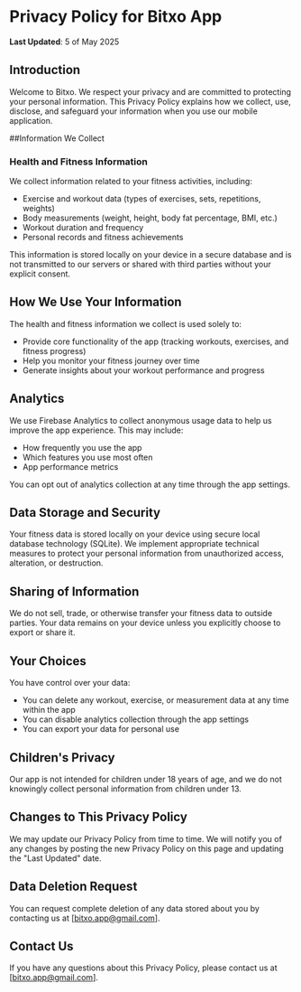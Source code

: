 # Privacy Policy for Bitxo App

**Last Updated**: 5 of May 2025

## Introduction

Welcome to Bitxo. We respect your privacy and are committed to protecting your personal information. This Privacy Policy explains how we collect, use, disclose, and safeguard your information when you use our mobile application.

##Information We Collect

### Health and Fitness Information

We collect information related to your fitness activities, including:
  - Exercise and workout data (types of exercises, sets, repetitions, weights)
  - Body measurements (weight, height, body fat percentage, BMI, etc.)
  - Workout duration and frequency
  - Personal records and fitness achievements

This information is stored locally on your device in a secure database and is not transmitted to our servers or shared with third parties without your explicit consent.

## How We Use Your Information
The health and fitness information we collect is used solely to:
  - Provide core functionality of the app (tracking workouts, exercises, and fitness progress)
  - Help you monitor your fitness journey over time
  - Generate insights about your workout performance and progress

## Analytics
We use Firebase Analytics to collect anonymous usage data to help us improve the app experience. This may include:
  - How frequently you use the app
  - Which features you use most often
  - App performance metrics

You can opt out of analytics collection at any time through the app settings.

## Data Storage and Security

Your fitness data is stored locally on your device using secure local database technology (SQLite). We implement appropriate technical measures to protect your personal information from unauthorized access, alteration, or destruction.

## Sharing of Information

We do not sell, trade, or otherwise transfer your fitness data to outside parties. Your data remains on your device unless you explicitly choose to export or share it.

## Your Choices

You have control over your data:
  - You can delete any workout, exercise, or measurement data at any time within the app
  - You can disable analytics collection through the app settings
  - You can export your data for personal use

## Children's Privacy

Our app is not intended for children under 18 years of age, and we do not knowingly collect personal information from children under 13.

## Changes to This Privacy Policy

We may update our Privacy Policy from time to time. We will notify you of any changes by posting the new Privacy Policy on this page and updating the "Last Updated" date.

## Data Deletion Request

You can request complete deletion of any data stored about you by contacting us at [bitxo.app@gmail.com].

## Contact Us

If you have any questions about this Privacy Policy, please contact us at [bitxo.app@gmail.com].
